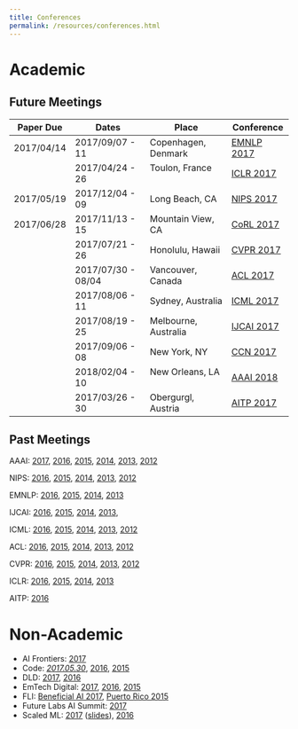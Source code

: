 ```yaml
---
title: Conferences
permalink: /resources/conferences.html
---
```

# Academic

## Future Meetings

| Paper Due  | Dates              | Place                | Conference
| ---------- | ------------------ | -------------------- | ----------
| 2017/04/14 | 2017/09/07 - 11    | Copenhagen, Denmark  | [EMNLP 2017](http://emnlp2017.net/)
|            | 2017/04/24 - 26    | Toulon, France       | [ICLR 2017](http://www.iclr.cc/doku.php?id=ICLR2017:main&redirect=1)
| 2017/05/19 | 2017/12/04 - 09    | Long Beach, CA       | [NIPS 2017](https://nips.cc/Conferences/2017)
| 2017/06/28 | 2017/11/13 - 15    | Mountain View, CA    | [CoRL 2017](http://www.robot-learning.org/)
|            | 2017/07/21 - 26    | Honolulu, Hawaii     | [CVPR 2017](http://cvpr2017.thecvf.com/)
|            | 2017/07/30 - 08/04 | Vancouver, Canada    | [ACL 2017](http://acl2017.org/)
|            | 2017/08/06 - 11    | Sydney, Australia    | [ICML 2017](https://2017.icml.cc/)
|            | 2017/08/19 - 25    | Melbourne, Australia | [IJCAI 2017](http://ijcai-17.org/)
|            | 2017/09/06 - 08    | New York, NY         | [CCN 2017](http://ccneuro.org/)
|            | 2018/02/04 - 10    | New Orleans, LA      | [AAAI 2018](http://www.aaai.org/Conferences/AAAI/aaai18.php)
|            | 2017/03/26 - 30    | Obergurgl, Austria   | [AITP 2017](http://aitp-conference.org/2017/)
           
## Past Meetings

AAAI: [2017](http://www.aaai.org/Conferences/AAAI/aaai17.php), [2016](http://www.aaai.org/Conferences/AAAI/aaai16.php), [2015](http://www.aaai.org/Conferences/AAAI/aaai15.php), [2014](http://www.aaai.org/Conferences/AAAI/aaai14.php), [2013](http://www.aaai.org/Conferences/AAAI/aaai13.php), [2012](http://www.aaai.org/Conferences/AAAI/aaai12.php)

NIPS: [2016](https://nips.cc/Conferences/2016), [2015](https://nips.cc/Conferences/2015), [2014](https://nips.cc/Conferences/2014), [2013](https://nips.cc/Conferences/2013), [2012](https://nips.cc/Conferences/2012)

EMNLP: [2016](http://www.emnlp2016.net/), [2015](https://www.cs.cmu.edu/~ark/EMNLP-2015/), [2014](http://emnlp2014.org/), [2013](http://hum.csse.unimelb.edu.au/emnlp2013/)

IJCAI: [2016](http://ijcai-16.org/index.php/welcome/view/home), [2015](http://ijcai-15.org/), [2014](https://sites.google.com/site/ijcaischool2014/), [2013](http://ijcai-13.org/), 

ICML: [2016](http://icml.cc/2016/), [2015](http://icml.cc/2015/), [2014](http://icml.cc/2014/), [2013](http://icml.cc/2013/), [2012](http://icml.cc/2012/)

ACL: [2016](http://acl2016.org/), [2015](http://acl2015.org/), [2014](http://acl2014.org/), [2013](http://acl2013.org/site/), [2012](http://mirror.aclweb.org/acl2012/)

CVPR: [2016](http://cvpr2016.thecvf.com/), [2015](http://cvpr2015.thecvf.com/), [2014](http://cvpr2014.thecvf.com/), [2013](http://cvpr2013.thecvf.com/), [2012](http://tab.computer.org/pamitc/archive/cvpr2012/)

ICLR: [2016](http://www.iclr.cc/doku.php?id=iclr2016:main), [2015](http://www.iclr.cc/doku.php?id=iclr2015:main), [2014](http://www.iclr.cc/doku.php?id=iclr2014:start), [2013](https://sites.google.com/site/representationlearning2013/)

AITP: [2016](http://aitp-conference.org/2016/)

# Non-Academic

* AI Frontiers: [2017](https://www.aifrontiers.com/2017)
* Code: *[2017.05.30](https://events.recode.net/events/code-conference-2017/)*, [2016](http://www.recode.net/code-conference-2016), [2015](http://www.recode.net/code-conference-2015)
* DLD: [2017](http://www.dld-conference.com/DLD17/), [2016](http://www.dld-conference.com/DLD16/)
* EmTech Digital: [2017](http://events.technologyreview.com/emtech/digital/17/), [2016](http://events.technologyreview.com/video/?event=emtech-digital&year=2016), [2015](http://events.technologyreview.com/video/?event=emtech-digital&year=2015)
* FLI: [Beneficial AI 2017](https://futureoflife.org/bai-2017/), [Puerto Rico 2015](https://futureoflife.org/2015/10/12/ai-safety-conference-in-puerto-rico/)
* Future Labs AI Summit: [2017](http://futurelabs.nyc/events/ai-summit)
* Scaled ML: [2017](http://scaledml.org/) ([slides](https://www.matroid.com/blog/post/scaled-ml-2017-slides-and-pictures)), [2016](http://scaledml.org/index2016.html)
